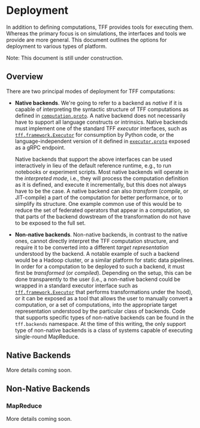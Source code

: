 # Deployment

In addition to defining computations, TFF provides tools for executing them.
Whereas the primary focus is on simulations, the interfaces and tools we provide
are more general. This document outlines the options for deployment to various
types of platform.

Note: This document is still under construction.

## Overview

There are two principal modes of deployment for TFF computations:

*   **Native backends**. We're going to refer to a backend as *native* if it is
    capable of interpreting the syntactic structure of TFF computations as
    defined in
    [`computation.proto`](https://github.com/tensorflow/federated/blob/master/tensorflow_federated/proto/v0/computation.proto).
    A native backend does not necessarily have to support all language
    constructs or intrinsics. Native backends must implement one of the standard
    TFF *executor* interfaces, such as
    [`tff.framework.Executor`](https://www.tensorflow.org/federated/api_docs/python/tff/framework/Executor)
    for consumption by Python code, or the language-independent version of it
    defined in
    [`executor.proto`](https://github.com/tensorflow/federated/blob/master/tensorflow_federated/proto/v0/executor.proto)
    exposed as a gRPC endpoint.

    Native backends that support the above interfaces can be used interactively
    in lieu of the default reference runtime, e.g., to run notebooks or
    experiment scripts. Most native backends will operate in the *interpreted
    mode*, i.e., they will process the computation definition as it is defined,
    and execute it incrementally, but this does not always have to be the case.
    A native backend can also *transform* (*compile*, or JIT-compile) a part of
    the computation for better performance, or to simplify its structure. One
    example common use of this would be to reduce the set of federated operators
    that appear in a computation, so that parts of the backend dowstream of the
    transformation do not have to be exposed to the full set.

*   **Non-native backends**. Non-native backends, in contrast to the native
    ones, cannot directly interpret the TFF computation structure, and require
    it to be converted into a different *target representation* understood by
    the backend. A notable example of such a backend would be a Hadoop cluster,
    or a similar platform for static data pipelines. In order for a computation
    to be deployed to such a backend, it must first be *transformed* (or
    *compiled*). Depending on the setup, this can be done transparently to the
    user (i.e., a non-native backend could be wrapped in a standard executor
    interface such as
    [`tff.framework.Executor`](https://www.tensorflow.org/federated/api_docs/python/tff/framework/Executor)
    that performs transformations under the hood), or it can be exposed as a
    tool that allows the user to manually convert a computation, or a set of
    computations, into the appropriate target representation understood by the
    particular class of backends. Code that supports specific types of
    non-native backends can be found in the `tff.backends` namespace. At the
    time of this writing, the only support type of non-native backends is a
    class of systems capable of executing single-round MapReduce.

## Native Backends

More details coming soon.

## Non-Native Backends

### MapReduce

More details coming soon.
